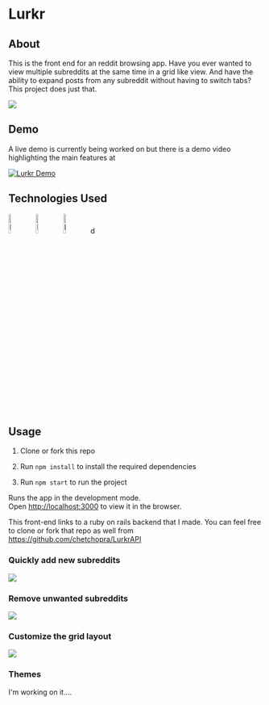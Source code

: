 # Lurkr

## About
This is the front end for an reddit browsing app. Have you ever wanted to view multiple subreddits at the same time in a grid like view. And have the ability to expand posts from any subreddit without having to switch tabs? This project does just that. 

<img src="https://media.giphy.com/media/W5Cyzp04jWojGq6iYj/giphy.gif"/>

## Demo
A live demo is currently being worked on but there is a demo video highlighting the main features at 
 
[![Lurkr Demo](https://img.youtube.com/vi/u4X-69pAn6M/0.jpg)](https://www.youtube.com/watch?v=u4X-69pAn6M)


## Technologies Used

<div style="display: inline">
<img title="React" src="https://icons-for-free.com/iconfiles/png/512/design+development+facebook+framework+mobile+react+icon-1320165723839064798.png" height="10%" width="10%"/>

<img title="Material UI" src="https://material-ui.com/static/brand.png" height="10%" width="10%"/>

<img title="Reddit API" src="https://external-preview.redd.it/QJRqGgkUjhGSdu3vfpckrvg1UKzZOqX2BbglcLhjS70.png?auto=webp&s=c681ae9c9b5021d81b6c4e3a2830f09eff2368b5" height="10%" width="10%"/>
</div>
d


## Usage

1. Clone or fork this repo

2. Run `npm install` to install the required dependencies
 
3. Run `npm start` to run the project

Runs the app in the development mode.<br>
Open [http://localhost:3000](http://localhost:3000) to view it in the browser.

This front-end links to a ruby on rails backend that I made. You can feel free to clone or fork that repo as well from 
https://github.com/chetchopra/LurkrAPI

### Quickly add new subreddits

<img src="https://media.giphy.com/media/RLz3BLmegc2QN8ZeLq/giphy.gif"/>

### Remove unwanted subreddits

<img src="https://media.giphy.com/media/SAUP3cTrgYEWnLlEWU/giphy.gif"/>

### Customize the grid layout

<img src="https://media.giphy.com/media/h26jTKqfikFOtSYs8z/giphy.gif"/>

### Themes
I'm working on it....










